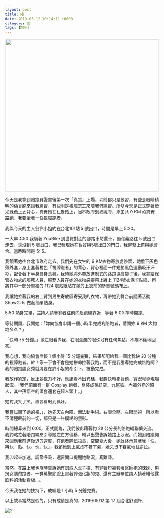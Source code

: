 ```yaml
---
layout: post
title: 繩
date: 2019-05-12 10:14:11 +0000
category: 謅
tags: [跑步]
---
```


<img src="/blog/assets/images/2019/rope1.jpg" style="display:block;margin:auto;width:500px"/>

今天是我拿到陪跑員證書後第一次「真實」上場，以前都只是練習，有些是眼睛精明的偽盲胞來讓我練習，有些則是視障志工來陪我們練習。所以今天是正式穿著螢光綠色上衣背心，真實跑在仁愛路上，從市政府到總統府，來回共 9 KM 的真實路跑，我要牽著一位視障跑者。

<!--more-->

我與今天的主人翁許小姐約在台北101站 5 號出口，時間是早上 5:20。

一大早 4:50 我騎著 YouBike 到世貿對面的腳踏車站還車，過信義路往 5 號出口走去，還沒到 5 號出口，我已發現她在世貿與5號出口的門口，我趕緊上前與她會合。當時時間是 5:15。

我領著她往台北市政府走去。我們先在女生的 9 KM衣物寄放處停留，她脫下灰色薄外套，身上套著橘色「視障跑者」的背心，背心裡面一件短袖黑色運動吸汗汗衫，配合著下半身緊身長褲。我待她將外套放進制式的路跑協會袋子後，我拿給保管衣物處的服務人員，服務人員在她的衣物袋提帶上纏上 1124號衣保卡貼紙，再將其中一部分單獨的 1124 號貼紙貼在她的上衣前的參賽號碼布上。

我讓她拉著我的右上臂到男生寄放區寄妥我的衣物，再帶她到舞台前隨著活動 ShowGirls 做起簡單熱身。

5:50 熱身完畢，主持人請參賽者往前向起跑線靠近，等著 6:00 準時開跑。

等待期間，我問她：「妳向協會申請一個小時半完成的陪跑者，請問妳 9 KM 大約跑多久？」

「快時 55 分鐘。」她左眼看向我，右眼混濁的眼珠沒有任何焦點，不疾不徐地回答。

我心想，我向協會申報 1 個小時 15 分鐘完賽，結果卻配給我一個比我快 20 分種的視障跑者。幹！等一下會不會是她拼命拉著我跑，而不是我引導她完成路跑啊？我的陪跑處女秀就將要在許小姐的牽引下，被動完成。

我故作鎮定，反正她視力不好，應該看不出異樣，我趕快轉移話題，實況報導現場狀況。「我們前面有一群 Cosplay 跑者，喬裝成孫悟空、九尾狐、內褲外穿的超人，其中孫悟空的頭套還套在超人頭上。」

她對我笑了笑，直言看的到真好。

我嘗試問了她的視力，她先天白內障，無法動手術。右眼全瞎，左眼弱視，所以看不清楚眼前的一切，都只是一些模糊的黑影。

時間總算來到 6:00，正式開跑，我們彼此藉著約 20 公分長的陪跑繩聯繫交流。我約略拉著陪跑繩來引導她左右方偏移，輔以出聲告訴她路上狀況。而她用陪跑繩來回應我前進後退的速度，在跑者隊伍拉長，空間變大後，她始終示意著我「快、再快一點、快、快、快」，我都跑到上氣接不著下氣，她又很不客氣地往前拉。

我卯起來加速，調節呼吸，還要開口提醒她路況，真難賺。

當然，在路上我也隨時告訴她有蜘蛛人父子檔、有穿著短褲套著醫師袍的辣妹、男扮女裝的跑者、一群萬聖節臉上畫著誇張化妝的鬼、還有主辦單位請人揹著維他露飲料的活動看板...。

今天我在她的扶持下，成績是 1 小時 5 分鐘完賽。

以上故事當然是假的，只有成績是真的，2019/05/12 第 17 屆台北舒跑杯。


![2](/blog/assets/images/2019/rope2.jpg)
